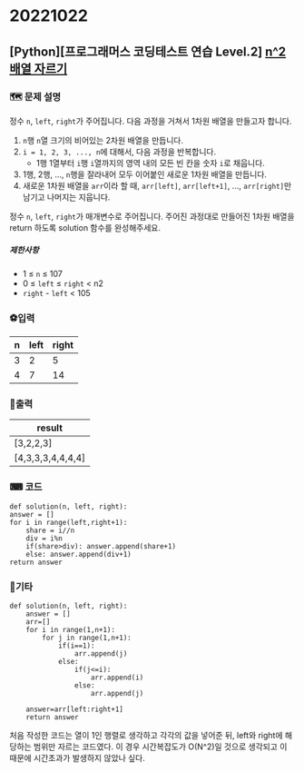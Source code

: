 # 20221022
## [Python][프로그래머스 코딩테스트 연습 Level.2]  [n^2 배열 자르기](https://school.programmers.co.kr/learn/courses/30/lessons/87390)

### 🗺 문제 설명


정수  `n`,  `left`,  `right`가 주어집니다. 다음 과정을 거쳐서 1차원 배열을 만들고자 합니다.

1.  `n`행  `n`열 크기의 비어있는 2차원 배열을 만듭니다.
2.  `i = 1, 2, 3, ..., n`에 대해서, 다음 과정을 반복합니다.
    -   1행 1열부터  `i`행  `i`열까지의 영역 내의 모든 빈 칸을 숫자  `i`로 채웁니다.
3.  1행, 2행, ...,  `n`행을 잘라내어 모두 이어붙인 새로운 1차원 배열을 만듭니다.
4.  새로운 1차원 배열을  `arr`이라 할 때,  `arr[left]`,  `arr[left+1]`, ...,  `arr[right]`만 남기고 나머지는 지웁니다.

정수  `n`,  `left`,  `right`가 매개변수로 주어집니다. 주어진 과정대로 만들어진 1차원 배열을 return 하도록 solution 함수를 완성해주세요.

##### 제한사항
-   1 ≤  `n`  ≤ 107
-   0 ≤  `left`  ≤  `right`  < n2
-   `right`  -  `left`  < 105

### ⚽입력
|n|left|right|
|--|--|--|
|3|2|5|
|4|7|14|


### 🥇출력
|result|
|--|
| [3,2,2,3] |
| [4,3,3,3,4,4,4,4] |

### ⌨ 코드
	def solution(n, left, right):
    answer = []
    for i in range(left,right+1):
        share = i//n
        div = i%n
        if(share>div): answer.append(share+1)
        else: answer.append(div+1)
    return answer

### 👀기타
	def solution(n, left, right):
	    answer = []
	    arr=[]
	    for i in range(1,n+1):
	        for j in range(1,n+1):
	            if(i==1):
	                arr.append(j)
	            else:
	                if(j<=i):
	                    arr.append(i)
	                else:
	                    arr.append(j)
	                    
	    answer=arr[left:right+1]
	    return answer
처음 작성한 코드는 열이 1인 행렬로 생각하고 각각의 값을 넣어준 뒤, left와 right에 해당하는 범위만 자르는 코드였다. 이 경우 시간복잡도가 O(N^2)일 것으로 생각되고 이 때문에 시간초과가 발생하지 않았나 싶다.
